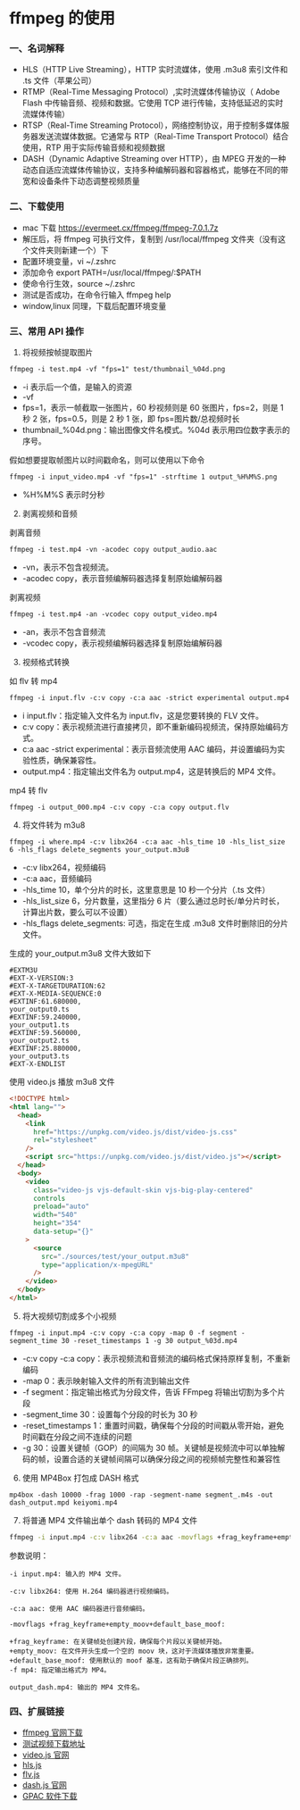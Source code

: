 # ffmpeg 的使用

### 一、名词解释

- HLS（HTTP Live Streaming），HTTP 实时流媒体，使用 .m3u8 索引文件和 .ts 文件（苹果公司）
- RTMP（Real-Time Messaging Protocol）,实时流媒体传输协议（ Adobe Flash 中传输音频、视频和数据。它使用 TCP 进行传输，支持低延迟的实时流媒体传输）
- RTSP（Real-Time Streaming Protocol），网络控制协议，用于控制多媒体服务器发送流媒体数据。它通常与 RTP（Real-Time Transport Protocol）结合使用，RTP 用于实际传输音频和视频数据
- DASH（Dynamic Adaptive Streaming over HTTP），由 MPEG 开发的一种动态自适应流媒体传输协议，支持多种编解码器和容器格式，能够在不同的带宽和设备条件下动态调整视频质量

### 二、下载使用

- mac 下载 https://evermeet.cx/ffmpeg/ffmpeg-7.0.1.7z
- 解压后，将 ffmpeg 可执行文件，复制到 /usr/local/ffmpeg 文件夹（没有这个文件夹则新建一个）下
- 配置环境变量，vi ~/.zshrc
- 添加命令 export PATH=/usr/local/ffmpeg/:$PATH
- 使命令行生效，source ~/.zshrc
- 测试是否成功，在命令行输入 ffmpeg help
- window,linux 同理，下载后配置环境变量

### 三、常用 API 操作

1. 将视频按帧提取图片

```shell
ffmpeg -i test.mp4 -vf "fps=1" test/thumbnail_%04d.png
```

- -i 表示后一个值，是输入的资源
- -vf
- fps=1，表示一帧截取一张图片，60 秒视频则是 60 张图片，fps=2，则是 1 秒 2 张，fps=0.5，则是 2 秒 1 张，即 fps=图片数/总视频时长
- thumbnail\_%04d.png：输出图像文件名模式。%04d 表示用四位数字表示的序号。

假如想要提取帧图片以时间戳命名，则可以使用以下命令

```shell
ffmpeg -i input_video.mp4 -vf "fps=1" -strftime 1 output_%H%M%S.png
```

- %H%M%S 表示时分秒

2. 剥离视频和音频

剥离音频

```shell
ffmpeg -i test.mp4 -vn -acodec copy output_audio.aac
```

- -vn，表示不包含视频流。
- -acodec copy，表示音频编解码器选择复制原始编解码器

剥离视频

```shell
ffmpeg -i test.mp4 -an -vcodec copy output_video.mp4
```

- -an，表示不包含音频流
- -vcodec copy，表示视频编解码器选择复制原始编解码器

3. 视频格式转换

如 flv 转 mp4

```shell
ffmpeg -i input.flv -c:v copy -c:a aac -strict experimental output.mp4
```

- i input.flv：指定输入文件名为 input.flv，这是您要转换的 FLV 文件。
- c:v copy：表示视频流进行直接拷贝，即不重新编码视频流，保持原始编码方式。
- c:a aac -strict experimental：表示音频流使用 AAC 编码，并设置编码为实验性质，确保兼容性。
- output.mp4：指定输出文件名为 output.mp4，这是转换后的 MP4 文件。

mp4 转 flv

```shell
ffmpeg -i output_000.mp4 -c:v copy -c:a copy output.flv
```

4. 将文件转为 m3u8

```shell
ffmpeg -i where.mp4 -c:v libx264 -c:a aac -hls_time 10 -hls_list_size 6 -hls_flags delete_segments your_output.m3u8
```

- -c:v libx264，视频编码
- -c:a aac，音频编码
- -hls_time 10，单个分片的时长，这里意思是 10 秒一个分片（.ts 文件）
- -hls_list_size 6，分片数量，这里指分 6 片（要么通过总时长/单分片时长，计算出片数，要么可以不设置）
- -hls_flags delete_segments: 可选，指定在生成 .m3u8 文件时删除旧的分片文件。

生成的 your_output.m3u8 文件大致如下

```text
#EXTM3U
#EXT-X-VERSION:3
#EXT-X-TARGETDURATION:62
#EXT-X-MEDIA-SEQUENCE:0
#EXTINF:61.680000,
your_output0.ts
#EXTINF:59.240000,
your_output1.ts
#EXTINF:59.560000,
your_output2.ts
#EXTINF:25.880000,
your_output3.ts
#EXT-X-ENDLIST
```

使用 video.js 播放 m3u8 文件

```html
<!DOCTYPE html>
<html lang="">
  <head>
    <link
      href="https://unpkg.com/video.js/dist/video-js.css"
      rel="stylesheet"
    />
    <script src="https://unpkg.com/video.js/dist/video.js"></script>
  </head>
  <body>
    <video
      class="video-js vjs-default-skin vjs-big-play-centered"
      controls
      preload="auto"
      width="540"
      height="354"
      data-setup="{}"
    >
      <source
        src="./sources/test/your_output.m3u8"
        type="application/x-mpegURL"
      />
    </video>
  </body>
</html>
```

5. 将大视频切割成多个小视频

```shell
ffmpeg -i input.mp4 -c:v copy -c:a copy -map 0 -f segment -segment_time 30 -reset_timestamps 1 -g 30 output_%03d.mp4
```

- -c:v copy -c:a copy：表示视频流和音频流的编码格式保持原样复制，不重新编码
- -map 0：表示映射输入文件的所有流到输出文件
- -f segment：指定输出格式为分段文件，告诉 FFmpeg 将输出切割为多个片段
- -segment_time 30：设置每个分段的时长为 30 秒
- -reset_timestamps 1：重置时间戳，确保每个分段的时间戳从零开始，避免时间戳在分段之间不连续的问题
- -g 30：设置关键帧（GOP）的间隔为 30 帧。关键帧是视频流中可以单独解码的帧，设置合适的关键帧间隔可以确保分段之间的视频帧完整性和兼容性

6. 使用 MP4Box 打包成 DASH 格式

```shell
mp4box -dash 10000 -frag 1000 -rap -segment-name segment_.m4s -out dash_output.mpd keiyomi.mp4
```

7. 将普通 MP4 文件输出单个 dash 转码的 MP4 文件

```sh
ffmpeg -i input.mp4 -c:v libx264 -c:a aac -movflags +frag_keyframe+empty_moov+default_base_moof -f mp4 output_dash.mp4
```

参数说明：

```
-i input.mp4: 输入的 MP4 文件。

-c:v libx264: 使用 H.264 编码器进行视频编码。

-c:a aac: 使用 AAC 编码器进行音频编码。

-movflags +frag_keyframe+empty_moov+default_base_moof:

+frag_keyframe: 在关键帧处创建片段，确保每个片段以关键帧开始。
+empty_moov: 在文件开头生成一个空的 moov 块，这对于流媒体播放非常重要。
+default_base_moof: 使用默认的 moof 基准，这有助于确保片段正确排列。
-f mp4: 指定输出格式为 MP4。

output_dash.mp4: 输出的 MP4 文件名。
```

### 四、扩展链接

- [ffmpeg 官网下载](https://evermeet.cx/ffmpeg/)
- [测试视频下载地址](https://download.blender.org/demo/movies/BBB/)
- [video.js 官网](https://videojs.com/)
- [hls.js](https://github.com/video-dev/hls.js/)
- [flv.js](https://github.com/bilibili/flv.js)
- [dash.js 官网](https://reference.dashif.org/dash.js/latest/samples/index.html#GettingStarted)
- [GPAC 软件下载](https://gpac.io/downloads/gpac-nightly-builds/)
